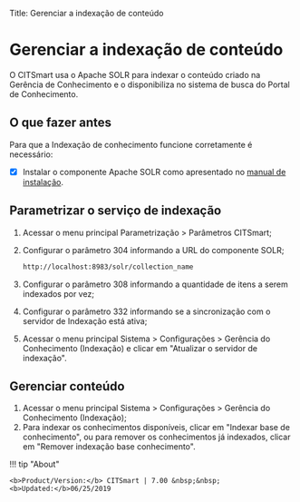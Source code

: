 Title: Gerenciar a indexação de conteúdo

# Gerenciar a indexação de conteúdo

O CITSmart usa o Apache SOLR para indexar o conteúdo criado na Gerência de Conhecimento e o disponibiliza no sistema de busca do Portal de Conhecimento.

## O que fazer antes

Para que a Indexação de conhecimento funcione corretamente é necessário:

* [x] Instalar o componente Apache SOLR como apresentado no [manual de instalação][1].

## Parametrizar o serviço de indexação

1. Acessar o menu principal Parametrização > Parâmetros CITSmart;
2. Configurar o parâmetro 304 informando a URL do componente SOLR;

    ```sh
    http://localhost:8983/solr/collection_name
    ```

3. Configurar o parâmetro 308 informando a quantidade de itens a serem indexados por vez;
4. Configurar o parâmetro 332 informando se a sincronização com o servidor de Indexação está ativa;
5. Acessar o menu principal Sistema > Configurações > Gerência do Conhecimento (Indexação) e clicar em "Atualizar o servidor de indexação".

## Gerenciar conteúdo

1. Acessar o menu principal Sistema > Configurações > Gerência do Conhecimento (Indexação);
2. Para indexar os conhecimentos disponíveis, clicar em "Indexar base de conhecimento", ou para remover os conhecimentos já indexados, clicar em "Remover indexação base conhecimento".


!!! tip "About"

    <b>Product/Version:</b> CITSmart | 7.00 &nbsp;&nbsp;
    <b>Updated:</b>06/25/2019

[1]:/pt-br/citsmart-7/get-started/installation-and-upgrade/download-software.html#servidor-de-indexacao-apache-solr_1
